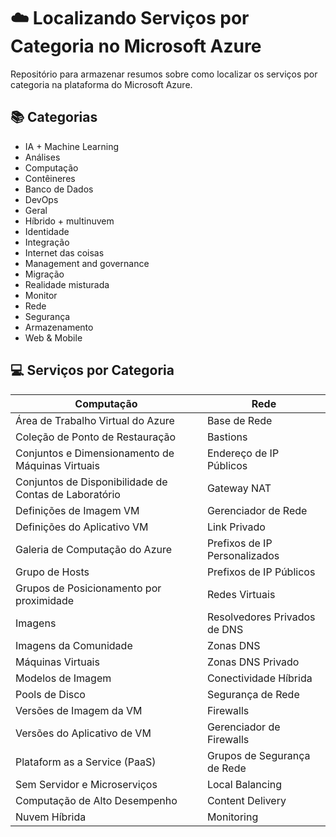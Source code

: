 # ☁️ Localizando Serviços por Categoria no Microsoft Azure 

Repositório para armazenar resumos sobre como localizar os serviços por categoria na plataforma do Microsoft Azure.

## 📚 Categorias

- IA + Machine Learning
- Análises
- Computação
- Contêineres
- Banco de Dados
- DevOps
- Geral
- Híbrido + multinuvem
- Identidade
- Integração
- Internet das coisas
- Management and governance
- Migração
- Realidade misturada
- Monitor
- Rede
- Segurança 
- Armazenamento
- Web & Mobile

## 💻 Serviços por Categoria

| Computação | Rede |
|----------------|----------------| 
| Área de Trabalho Virtual do Azure | Base de Rede|
| Coleção de Ponto de Restauração | Bastions|
| Conjuntos e Dimensionamento de Máquinas Virtuais | Endereço de IP Públicos|
| Conjuntos de Disponibilidade de Contas de Laboratório | Gateway NAT|
| Definições de Imagem VM | Gerenciador de Rede|
| Definições do Aplicativo VM | Link Privado|
| Galeria de Computação do Azure| Prefixos de IP Personalizados|
| Grupo de Hosts | Prefixos de IP Públicos|
| Grupos de Posicionamento  por proximidade| Redes Virtuais|
| Imagens | Resolvedores Privados de DNS|
| Imagens da Comunidade | Zonas DNS|
| Máquinas Virtuais | Zonas DNS Privado|
| Modelos de Imagem | Conectividade Híbrida|
| Pools de Disco | Segurança de Rede|
| Versões de Imagem da VM | Firewalls|
| Versões do Aplicativo de VM | Gerenciador de Firewalls|
| Plataform as a Service (PaaS) | Grupos de Segurança de Rede|
| Sem Servidor e Microserviços | Local Balancing|
| Computação de Alto Desempenho | Content Delivery|
| Nuvem Híbrida | Monitoring|





